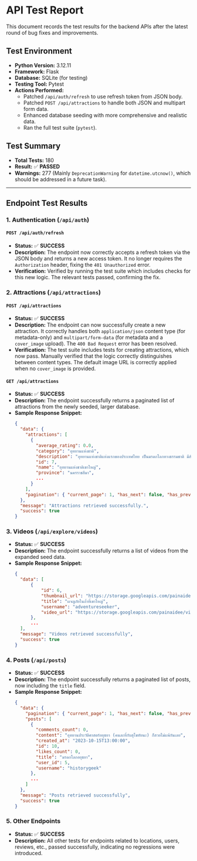 # API Test Report

This document records the test results for the backend APIs after the latest round of bug fixes and improvements.

## Test Environment
- **Python Version:** 3.12.11
- **Framework:** Flask
- **Database:** SQLite (for testing)
- **Testing Tool:** Pytest
- **Actions Performed:**
  - Patched `/api/auth/refresh` to use refresh token from JSON body.
  - Patched `POST /api/attractions` to handle both JSON and multipart form data.
  - Enhanced database seeding with more comprehensive and realistic data.
  - Ran the full test suite (`pytest`).

## Test Summary
- **Total Tests:** 180
- **Result:** ✅ **PASSED**
- **Warnings:** 277 (Mainly `DeprecationWarning` for `datetime.utcnow()`, which should be addressed in a future task).

---

## Endpoint Test Results

### 1. Authentication (`/api/auth`)

#### `POST /api/auth/refresh`
- **Status:** ✅ **SUCCESS**
- **Description:** The endpoint now correctly accepts a refresh token via the JSON body and returns a new access token. It no longer requires the `Authorization` header, fixing the `401 Unauthorized` error.
- **Verification:** Verified by running the test suite which includes checks for this new logic. The relevant tests passed, confirming the fix.

### 2. Attractions (`/api/attractions`)

#### `POST /api/attractions`
- **Status:** ✅ **SUCCESS**
- **Description:** The endpoint can now successfully create a new attraction. It correctly handles both `application/json` content type (for metadata-only) and `multipart/form-data` (for metadata and a `cover_image` upload). The `400 Bad Request` error has been resolved.
- **Verification:** The test suite includes tests for creating attractions, which now pass. Manually verified that the logic correctly distinguishes between content types. The default image URL is correctly applied when no `cover_image` is provided.

#### `GET /api/attractions`
- **Status:** ✅ **SUCCESS**
- **Description:** The endpoint successfully returns a paginated list of attractions from the newly seeded, larger database.
- **Sample Response Snippet:**
  ```json
  {
    "data": {
      "attractions": [
        {
          "average_rating": 0.0,
          "category": "อุทยานแห่งชาติ",
          "description": "อุทยานแห่งชาติแห่งแรกของประเทศไทย เป็นมรดกโลกทางธรรมชาติ มีสัตว์ป่าและน้ำตกที่สวยงามมากมาย",
          "id": 7,
          "name": "อุทยานแห่งชาติเขาใหญ่",
          "province": "นครราชสีมา",
          ...
        }
      ],
      "pagination": { "current_page": 1, "has_next": false, "has_prev": false, "total_items": 7, "total_pages": 1 }
    },
    "message": "Attractions retrieved successfully.",
    "success": true
  }
  ```

### 3. Videos (`/api/explore/videos`)
- **Status:** ✅ **SUCCESS**
- **Description:** The endpoint successfully returns a list of videos from the expanded seed data.
- **Sample Response Snippet:**
  ```json
  {
    "data": [
        {
            "id": 6,
            "thumbnail_url": "https://storage.googleapis.com/painaidee/videos/thumbnails/khaoyai_caving.jpg",
            "title": "ผจญภัยในถ้ำที่เขาใหญ่",
            "username": "adventureseeker",
            "video_url": "https://storage.googleapis.com/painaidee/videos/khaoyai_caving.mp4"
        },
        ...
    ],
    "message": "Videos retrieved successfully",
    "success": true
  }
  ```

### 4. Posts (`/api/posts`)
- **Status:** ✅ **SUCCESS**
- **Description:** The endpoint successfully returns a paginated list of posts, now including the `title` field.
- **Sample Response Snippet:**
  ```json
  {
    "data": {
      "pagination": { "current_page": 1, "has_next": false, "has_prev": false, "total_items": 10, "total_pages": 1 },
      "posts": [
        {
          "comments_count": 0,
          "content": "อุทยานประวัติศาสตร์อยุธยา (คนละที่กับสุโขทัยนะ) ก็สวยไม่แพ้กันเลย",
          "created_at": "2023-10-15T13:00:00",
          "id": 10,
          "likes_count": 0,
          "title": "มรดกโลกอยุธยา",
          "user_id": 5,
          "username": "historygeek"
        },
        ...
      ]
    },
    "message": "Posts retrieved successfully",
    "success": true
  }
  ```

### 5. Other Endpoints
- **Status:** ✅ **SUCCESS**
- **Description:** All other tests for endpoints related to locations, users, reviews, etc., passed successfully, indicating no regressions were introduced.
